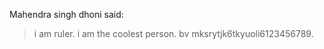 Mahendra singh dhoni said:
> i am  ruler.
> i am the coolest person.
>bv mksrytjk6tkyuoli6123456789.